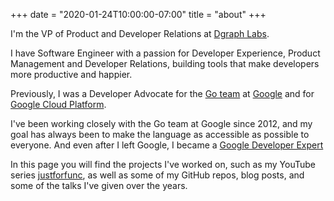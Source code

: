 +++
date = "2020-01-24T10:00:00-07:00"
title = "about"
+++

I'm the VP of Product and Developer Relations at [Dgraph Labs](https://dgraph.io).

I have Software Engineer with a passion for Developer Experience,
Product Management and Developer Relations, building tools
that make developers more productive and happier.

Previously, I was a Developer Advocate for the
[Go team](https://go.dev) at [Google](https://google.com) and for
[Google Cloud Platform](https://cloud.google.com).

I've been working closely with the Go team at Google since 2012, and my
goal has always been to make the language as accessible as possible to everyone.
And even after I left Google, I became a
[Google Developer Expert](https://developers.google.com/community/experts/directory/profile/profile-francesc_campoy)

In this page you will find the projects I've worked on, such as
my YouTube series [justforfunc](https://youtube.com/c/justforfunc),
as well as some of my GitHub repos, blog posts, and some of the talks
I've given over the years.
